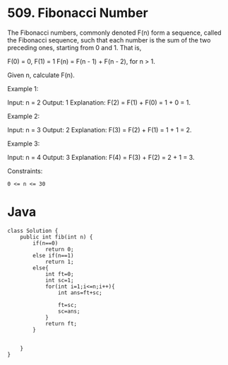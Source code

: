 # 509. Fibonacci Number

The Fibonacci numbers, commonly denoted F(n) form a sequence, called the Fibonacci sequence, such that each number is the sum of the two preceding ones, starting from 0 and 1. That is,

F(0) = 0, F(1) = 1
F(n) = F(n - 1) + F(n - 2), for n > 1.

Given n, calculate F(n).


Example 1:

Input: n = 2
Output: 1
Explanation: F(2) = F(1) + F(0) = 1 + 0 = 1.

Example 2:

Input: n = 3
Output: 2
Explanation: F(3) = F(2) + F(1) = 1 + 1 = 2.

Example 3:

Input: n = 4
Output: 3
Explanation: F(4) = F(3) + F(2) = 2 + 1 = 3.


Constraints:

    0 <= n <= 30

# Java
```
class Solution {
    public int fib(int n) {
        if(n==0)
            return 0;
        else if(n==1)
            return 1;
        else{
            int ft=0;
            int sc=1;
            for(int i=1;i<=n;i++){
                int ans=ft+sc;

                ft=sc;
                sc=ans;
            }
            return ft;
        }
        
        
    }
}
```

